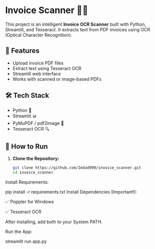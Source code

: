# Invoice Scanner 🧾✨

This project is an intelligent **Invoice OCR Scanner** built with Python, Streamlit, and Tesseract. It extracts text from PDF invoices using OCR (Optical Character Recognition).

## 🔧 Features

- Upload invoice PDF files
- Extract text using Tesseract OCR
- Streamlit web interface
- Works with scanned or image-based PDFs

## 🛠️ Tech Stack

- Python 🐍
- Streamlit 📊
- PyMuPDF / pdf2image 📄
- Tesseract OCR 🔍

## 🚀 How to Run

1. **Clone the Repository:**

   ```bash
   git clone https://github.com/Imdad990/invoice_scanner.git
   cd invoice_scanner
Install Requirements:

pip install -r requirements.txt
Install Dependencies (Important!):

✅ Poppler for Windows

✅ Tesseract OCR

After installing, add both to your System PATH.

Run the App:

streamlit run app.py
